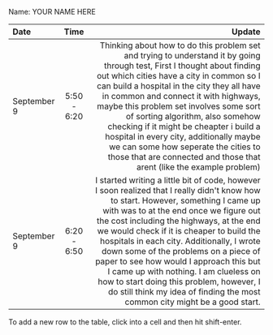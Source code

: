 Name: YOUR NAME HERE

| Date        |    Time     |                                                                                                                                                                                                                                                                                                                                                                                                                                                                                                                                                                      Update |
|:------------|:-----------:|----------------------------------------------------------------------------------------------------------------------------------------------------------------------------------------------------------------------------------------------------------------------------------------------------------------------------------------------------------------------------------------------------------------------------------------------------------------------------------------------------------------------------------------------------------------------------:|
| September 9 | 5:50 - 6:20 |                            Thinking about how to do this problem set and trying to understand it by going through test, First I thought about finding out which cities have a city in common so I can build a hospital in the city they all have in common and connect it with highways, maybe this problem set involves some sort of sorting algorithm, also somehow checking if it might be cheapter i build a hospital in every city, additionally maybe we can some how seperate the cities to those that are connected and those that arent (like the example problem) |
| September 9 | 6:20 - 6:50 | I started writing a little bit of code, however I soon realized that I really didn't know how to start. However, something I came up with was to at the end once we figure out the cost including the highways, at the end we would check if it is cheaper to build the hospitals in each city. Additionally, I wrote down some of the problems on a piece of paper to see how would I approach this but I came up with nothing. I am clueless on how to start doing this problem, however, I do still think my idea of finding the most common city might be a good start. |


To add a new row to the table, click into a cell and then hit shift-enter.